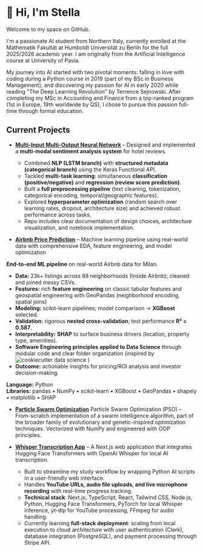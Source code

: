 # 👋 Hi, I'm Stella

Welcome to my space on GitHub.

I'm a passionate AI student from Northern Italy, currently enrolled at the Mathematik Fakultät at Humboldt Universität zu Berlin for the full 2025/2026 academic year. I am originally from the Artificial Intelligence course at University of Pavia.

My journey into AI started with two pivotal moments: falling in love with coding during a Python course in 2019 (part of my BSc in Business Management), and discovering my passion for AI in early 2020 while reading "The Deep Learning Revolution" by Terrence Sejnowski. After completing my MSc in Accounting and Finance from a top-ranked program (1st in Europe, 19th worldwide by QS), I chose to pursue this passion full-time through formal education.

## Current Projects

- **[Multi-Input Multi-Output Neural Network](https://github.com/ialwayslikedgrime/deep_learning_exam_implementation)** – Designed and implemented a **multi-modal sentiment analysis system** for hotel reviews.  
  - Combined **NLP (LSTM branch)** with **structured metadata (categorical branch)** using the Keras Functional API.  
  - Tackled **multi-task learning**: simultaneous **classification (positive/negative)** and **regression (review score prediction)**.  
  - Built a **full preprocessing pipeline** (text cleaning, tokenization, categorical encoding, temporal/geographic features).  
  - Explored **hyperparameter optimization** (random search over learning rates, dropout, architecture size) and achieved robust performance across tasks.  
  - Repo includes clear documentation of design choices, architecture visualization, and notebook implementation.

- **[Airbnb Price Prediction](https://github.com/ialwayslikedgrime/airbnb-milan-price-prediction)** – Machine learning pipeline using real-world data with comprehensive EDA, feature engineering, and model optimization

**End-to-end ML pipeline** on real-world Airbnb data for Milan.  
  - **Data:** 23k+ listings across 88 neighborhoods (Inside Airbnb); cleaned and joined messy CSVs.  
  - **Features:** rich  **feature engineering** on classic tabular features and geospatial engineering with GeoPandas (neighborhood encoding, spatial joins)
  - **Modeling:** scikit-learn pipelines; model comparison → **XGBoost** selected.  
  - **Validation:** rigorous **nested cross-validation**; test performance **R² = 0.587**.  
  - **Interpretability:** **SHAP** to surface business drivers (location, property type, amenities).  
  - **Software Engineering principles applied to Data Science** through modular code and clear folder organization (inspired by ![cookiecutter data science](https://github.com/drivendataorg/cookiecutter-data-science) )
  - **Outcome:** actionable insights for pricing/ROI analysis and investor decision-making.

  **Language:** Python  
  **Libraries:** pandas • NumPy • scikit-learn • XGBoost • GeoPandas • shapely • matplotlib • SHAP


- **[Particle Swarm Optimization](https://github.com/ialwayslikedgrime/Particle_Swarm_Optimization)**
Particle Swarm Optimization (PSO) – From-scratch implementation of a swarm intelligence algorithm, part of the broader family of evolutionary and genetic-inspired optimization techniques. Vectorized with NumPy and engineered with OOP principles. 


- **[Whisper Transcription App](https://github.com/ialwayslikedgrime/transcription-app-prototype)** – A Next.js web application that integrates Hugging Face Transformers with OpenAI Whisper for local AI transcription.

  - Built to streamline my study workflow by wrapping Python AI scripts in a user-friendly web interface.
  - Handles **YouTube URLs, audio file uploads, and live microphone recording** with real-time progress tracking.
  - **Technical stack**: Next.js, TypeScript, React, Tailwind CSS, Node.js, Python, Hugging Face Transformers, PyTorch for local Whisper inference, yt-dlp for YouTube processing, FFmpeg for audio handling.  
  - Currently learning **full-stack deployment**: scaling from local execution to cloud architecture with user authentication (Clerk), database integration (PostgreSQL), and payment processing through Stripe API.
